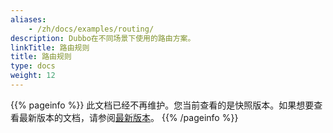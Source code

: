 ```yaml
---
aliases:
    - /zh/docs/examples/routing/
description: Dubbo在不同场景下使用的路由方案。
linkTitle: 路由规则
title: 路由规则
type: docs
weight: 12
---
```




{{% pageinfo %}} 此文档已经不再维护。您当前查看的是快照版本。如果想要查看最新版本的文档，请参阅[最新版本](/zh-cn/docs3-v2/java-sdk/advanced-features-and-usage/traffic/mesh-style/)。
{{% /pageinfo %}}